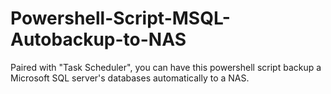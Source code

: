 # Powershell-Script-MSQL-Autobackup-to-NAS
Paired with "Task Scheduler", you can have this powershell script backup a Microsoft SQL server's databases automatically to a NAS. 
